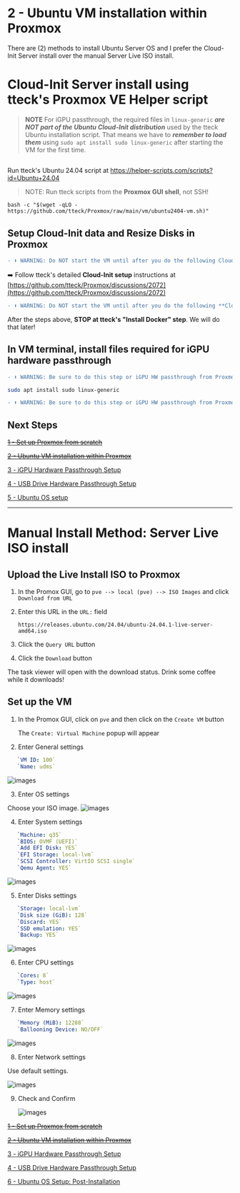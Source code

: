2 - Ubuntu VM installation within Proxmox
==========================================
There are (2) methods to install Ubuntu Server OS and I prefer the Cloud-Init Server install over the manual Server Live ISO install.

# Cloud-Init Server install using tteck's Proxmox VE Helper script

>**NOTE** For iGPU passthrough, the required files in `linux-generic` ***are NOT part of the Ubuntu Cloud-Init distribution*** used by the tteck Ubuntu installation script. That means we have to ***remember to load them*** using `sudo apt install sudo linux-generic` after starting the VM for the first time.

## 
Run tteck's Ubuntu 24.04 script at https://helper-scripts.com/scripts?id=Ubuntu+24.04
> NOTE: Run tteck scripts from the **Proxmox GUI shell**, not SSH!
```shell-script
bash -c "$(wget -qLO - https://github.com/tteck/Proxmox/raw/main/vm/ubuntu2404-vm.sh)"
```
## Setup Cloud-Init data and Resize Disks in Proxmox

```diff
- ⬇ WARNING: Do NOT start the VM until after you do the following Cloud-Init setup steps linked below! ⬇
```
➡️ Follow tteck's detailed **Cloud-Init setup** instructions at [https://github.com/tteck/Proxmox/discussions/2072](https://github.com/tteck/Proxmox/discussions/2072)
```diff
- ⬆ WARNING: Do NOT start the VM until after you do the following **Cloud-Init setup** steps linked above! ⬆
```
After the steps above, **STOP at tteck's "Install Docker" step**. We will do that later!


## In VM terminal, install files required for iGPU hardware passthrough
```diff
- ⬇ WARNING: Be sure to do this step or iGPU HW passthrough from Proxmox to your new VM will not work! ⬇
```
```sh
sudo apt install sudo linux-generic
```
```diff
- ⬆ WARNING: Be sure to do this step or iGPU HW passthrough from Proxmox to your new VM will not work!  ⬆
```
## Next Steps

~~[1 - Set up Proxmox from scratch](1%20-%20Proxmox%20Setup.md)~~

~~[2 - Ubuntu VM installation within Proxmox](2%20-%20Ubuntu%20VM%20Installation%20within%20Proxmox.md)~~

[3 - iGPU Hardware Passthrough Setup](3%20-%20iGPU%20Hardware%20Passthrough%20Setup.md)

[4 - USB Drive Hardware Passthrough Setup](4%20-%20USB%20Drive%20Hardware%20Passthrough%20Setup.md)

[5 - Ubuntu OS setup](5%20-%20Ubuntu%20OS%20Setup.md)

----------------
# Manual Install Method: Server Live ISO install

## Upload the Live Install ISO to Proxmox
1. In the Promox GUI, go to `pve --> local (pve) --> ISO Images` and click `Download from URL`
2. Enter this URL in the `URL:` field
   
   `https://releases.ubuntu.com/24.04/ubuntu-24.04.1-live-server-amd64.iso`
3. Click the `Query URL` button
4. Click the `Download` button

The task viewer will open with the download status. Drink some coffee while it downloads!

## Set up the VM
1. In the Promox GUI, click on `pve` and then click on the `Create VM` button

   The `Create: Virtual Machine` popup will appear
2. Enter General settings
   
```yaml
   `VM ID: 100`
   `Name: udms`
```
   
   ![images](images/VM-settings-general.png)
   

3. Enter OS settings

Choose your ISO image.
   ![images](images/VM-settings-OS.png)

4. Enter System settings

```yaml
   `Machine: q35`
   `BIOS: OVMF (UEFI)`
   `Add EFI Disk: YES`
   `EFI Storage: local-lvm`
   `SCSI Controller: VirtIO SCSI single`
   `Qemu Agent: YES`

```
   ![images](images/VM-settings-system.png)

5. Enter Disks settings

```yaml
   `Storage: local-lvm`
   `Disk size (GiB): 128`
   `Discard: YES`
   `SSD emulation: YES`
   `Backup: YES`
```
   ![images](images/VM-settings-disks.png)

6. Enter CPU settings

```yaml
   `Cores: 8`
   `Type: host`
```
   ![images](images/VM-settings-CPU.png)

7. Enter Memory settings

```yaml
   `Memory (MiB): 12288`
   `Ballooning Device: NO/OFF`
```
   ![images](images/VM-settings-memory.png)

8. Enter Network settings

Use default settings.

   ![images](images/VM-settings-network.png)

9. Check and Confirm

   ![images](images/VM-settings-confirm.png)

~~[1 - Set up Proxmox from scratch](1%20-%20Proxmox%20Setup.md)~~

~~[2 - Ubuntu VM installation within Proxmox](2%20-%20Ubuntu%20VM%20Installation%20within%20Proxmox.md)~~

[3 - iGPU Hardware Passthrough Setup](3%20-%20iGPU%20Hardware%20Passthrough%20Setup.md)

[4 - USB Drive Hardware Passthrough Setup](4%20-%20USB%20Drive%20Hardware%20Passthrough%20Setup.md)


[6 - Ubuntu OS Setup: Post-Installation](6%20-%20Ubuntu%20OS%20Setup.md)
